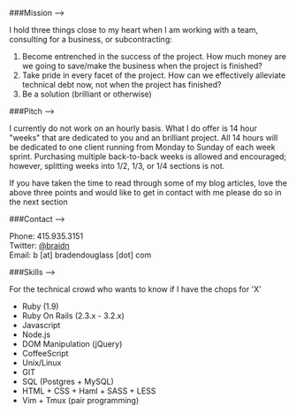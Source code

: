 ###Mission -->

I hold three things close to my heart when I am working with a team,
consulting for a business, or subcontracting:

1. Become entrenched in the success of the project. How much money are we
going to save/make the business when the project is finished?
1. Take pride in every facet of the project. How can we effectively 
alleviate technical debt now, not when the project has finished?
1. Be a solution (brilliant or otherwise)

###Pitch -->

I currently do not work on an hourly basis. What I do offer is 14 hour
"weeks" that are dedicated to you and an brilliant project. All 14 hours
will be dedicated to one client running from Monday to Sunday of each
week sprint. Purchasing multiple back-to-back weeks is allowed and
encouraged; however, splitting weeks into 1/2, 1/3, or 1/4 sections is
not.

If you have taken the time to read through some of my blog articles,
love the above three points and would like to get in contact with
me please do so in the next section

###Contact -->

Phone: 415.935.3151  
Twitter: [@braidn][1]  
Email: b [at] bradendouglass [dot] com  

###Skills -->

For the technical crowd who wants to know if I have the chops for 'X'

* Ruby (1.9)
* Ruby On Rails (2.3.x - 3.2.x)
* Javascript
* Node.js
* DOM Manipulation (jQuery)
* CoffeeScript
* Unix/Linux
* GIT
* SQL (Postgres + MySQL)
* HTML + CSS + Haml + SASS + LESS
* Vim + Tmux (pair programming)


[1]: https://twitter.com/braidn
